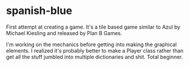 # spanish-blue

First attempt at creating a game. It's a tile based game similar to Azul by Michael Kiesling and released by Plan B Games. 

I'm working on the mechanics before getting into making the graphical elements. I realized it's probably better to make a Player class rather than get all the stuff jumbled into multiple dictionaries and shit. Total beginner.
